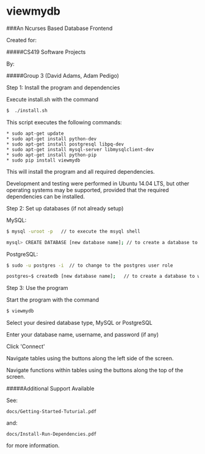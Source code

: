 viewmydb
===

###An Ncurses Based Database Frontend

Created for:

#####CS419 Software Projects

By:

#####Group 3 (David Adams, Adam Pedigo)



Step 1: Install the program and dependencies

Execute install.sh with the command

```sh
$  ./install.sh
```

This script executes the following commands:

    * sudo apt-get update
    * sudo apt-get install python-dev
    * sudo apt-get install postgresql libpq-dev
    * sudo apt-get install mysql-server libmysqlclient-dev
    * sudo apt-get install python-pip
    * sudo pip install viewmydb

This will install the program and all required dependencies.

Development and testing were performed in Ubuntu 14.04 LTS, but other operating systems may be supported, provided that the required dependencies can be installed.



Step 2: Set up databases (if not already setup)

MySQL:

```sh
$ mysql -uroot -p   // to execute the msyql shell
```
```sh
mysql> CREATE DATABASE [new database name]; // to create a database to work with
```

PostgreSQL:

```sh
$ sudo -u postgres -i  // to change to the postgres user role
```
```sh
postgres~$ createdb [new database name];   // to create a database to work with
```



Step 3: Use the program

Start the program with the command

```sh
$ viewmydb
```
  
Select your desired database type, MySQL or PostgreSQL

Enter your database name, username, and password (if any)

Click 'Connect'
  
Navigate tables using the buttons along the left side of the screen.
  
Navigate functions within tables using the buttons along the top of the screen.


#####Additional Support Available

See:

    docs/Getting-Started-Tuturial.pdf

and:

    docs/Install-Run-Dependencies.pdf

for more information.
